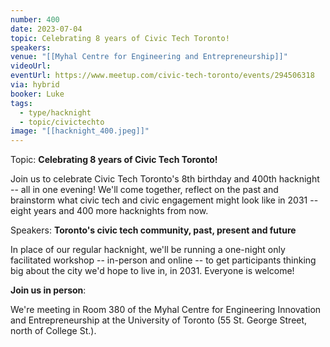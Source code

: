 ```yaml
---
number: 400
date: 2023-07-04
topic: Celebrating 8 years of Civic Tech Toronto!
speakers:
venue: "[[Myhal Centre for Engineering and Entrepreneurship]]"
videoUrl:
eventUrl: https://www.meetup.com/civic-tech-toronto/events/294506318
via: hybrid
booker: Luke
tags:
  - type/hacknight
  - topic/civictechto
image: "[[hacknight_400.jpeg]]"
---
```


Topic: **Celebrating 8 years of Civic Tech Toronto!**

Join us to celebrate Civic Tech Toronto's 8th birthday and 400th hacknight -- all in one evening! We'll come together, reflect on the past and brainstorm what civic tech and civic engagement might look like in 2031 -- eight years and 400 more hacknights from now.

Speakers: **Toronto's civic tech community, past, present and future**

In place of our regular hacknight, we'll be running a one-night only facilitated workshop -- in-person and online -- to get participants thinking big about the city we'd hope to live in, in 2031. Everyone is welcome!

**Join us in person**:

We're meeting in Room 380 of the Myhal Centre for Engineering Innovation and Entrepreneurship at the University of Toronto (55 St. George Street, north of College St.).
